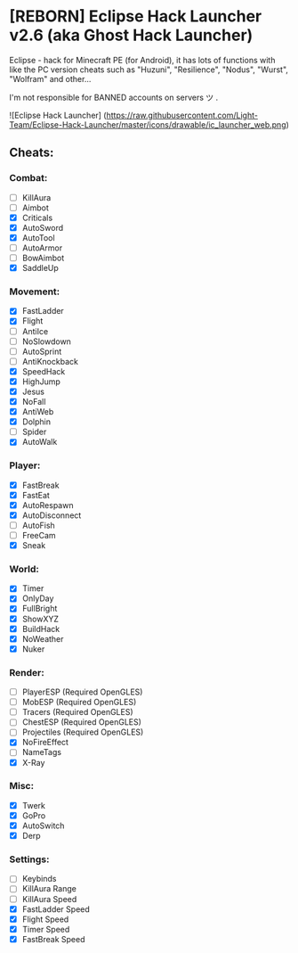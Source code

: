 # [REBORN] Eclipse Hack Launcher v2.6 (aka Ghost Hack Launcher)

Eclipse - hack for Minecraft PE (for Android), it has lots of functions with like the PC version cheats such as "Huzuni", "Resilience", "Nodus", "Wurst", "Wolfram" and other...

I'm not responsible for BANNED accounts on servers ツ  .

![Eclipse Hack Launcher] (https://raw.githubusercontent.com/Light-Team/Eclipse-Hack-Launcher/master/icons/drawable/ic_launcher_web.png)

## Cheats:

### Combat:
- [ ] KillAura
- [ ] Aimbot
- [x] Criticals
- [x] AutoSword
- [x] AutoTool
- [ ] AutoArmor
- [ ] BowAimbot
- [x] SaddleUp

### Movement:
- [x] FastLadder
- [x] Flight
- [ ] AntiIce
- [ ] NoSlowdown
- [ ] AutoSprint
- [ ] AntiKnockback
- [x] SpeedHack
- [x] HighJump
- [x] Jesus
- [x] NoFall
- [x] AntiWeb
- [x] Dolphin
- [ ] Spider
- [x] AutoWalk

### Player:
- [x] FastBreak
- [x] FastEat
- [x] AutoRespawn
- [x] AutoDisconnect
- [ ] AutoFish
- [ ] FreeCam
- [x] Sneak

### World:
- [x] Timer
- [x] OnlyDay
- [x] FullBright
- [x] ShowXYZ
- [x] BuildHack
- [x] NoWeather
- [x] Nuker

### Render:
- [ ] PlayerESP (Required OpenGLES)
- [ ] MobESP (Required OpenGLES)
- [ ] Tracers (Required OpenGLES)
- [ ] ChestESP (Required OpenGLES)
- [ ] Projectiles (Required OpenGLES)
- [x] NoFireEffect
- [ ] NameTags
- [x] X-Ray

### Misc:
- [x] Twerk
- [x] GoPro
- [x] AutoSwitch
- [x] Derp

### Settings:
- [ ] Keybinds
- [ ] KillAura Range
- [ ] KillAura Speed
- [x] FastLadder Speed
- [x] Flight Speed
- [x] Timer Speed
- [x] FastBreak Speed
